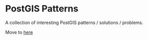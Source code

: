 # PostGIS Patterns #

A collection of interesting PostGIS patterns / solutions / problems.

Move to [here](https://github.com/dr-jts/postgis-patterns/blob/main/postgis-patterns.md)

